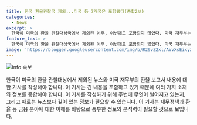 ```yaml
---
title: 한국 환율관찰국 제외...미국 등 7개국은 포함됐다(종합2보)
categories:
  - News
excerpt: >
  한국이 미국의 환율 관찰대상국에서 제외된 이후, 이번에도 포함되지 않았다. 미국 재무부는 중국 등 7개국을 관찰대상국으로 지정했으며, 특히 중국에 대해 투명성 강화를 요구했다. 한국은 환율관찰대상국에서 제외돼도 직접적인 혜택은 없지만, 대미 무역 흑자가 150억 달러 이상인 점 등을 고려하면 다시 포함될 가능성이 있다. 일본은 1년만에 다시 명단에 올랐다.
feature_text: >
  한국이 미국의 환율 관찰대상국에서 제외된 이후, 이번에도 포함되지 않았다. 미국 재무부는 중국 등 7개국을 관찰대상국으로 지정했으며, 특히 중국에 대해 투명성 강화를 요구했다. 한국은 환율관찰대상국에서 제외돼도 직접적인 혜택은 없지만, 대미 무역 흑자가 150억 달러 이상인 점 등을 고려하면 다시 포함될 가능성이 있다. 일본은 1년만에 다시 명단에 올랐다.
image: 'https://blogger.googleusercontent.com/img/b/R29vZ2xl/AVvXsEixyZcFfHzMRdzZMjFBmAUKJYCLCGyLL1o632UiGVXcaFdKo_bkvkuCioo0uUKlGfBVcT3P84aROyZIXSBEx3Aw5nCQ3pTgDom1WDC4m8eifvWiAmWEEVb4x6G_l8C0QH225ldMjyaFvpxGEBGNO37VmDTDMHGhJPq73UglMfDca1-0aw/s1600/blogspot.png'
---
```


<p><img src="https://blogger.googleusercontent.com/img/b/R29vZ2xl/AVvXsEixyZcFfHzMRdzZMjFBmAUKJYCLCGyLL1o632UiGVXcaFdKo_bkvkuCioo0uUKlGfBVcT3P84aROyZIXSBEx3Aw5nCQ3pTgDom1WDC4m8eifvWiAmWEEVb4x6G_l8C0QH225ldMjyaFvpxGEBGNO37VmDTDMHGhJPq73UglMfDca1-0aw/s1600/blogspot.png" alt="info 속보" /></p>

<p>한국이 미국의 환율 관찰대상에서 제외된 뉴스와 미국 재무부의 환율 보고서 내용에 대한 기사를 작성해야 합니다. 이 기사는 긴 내용을 포함하고 있기 때문에 여러 가지 소재와 정보를 종합해야 합니다. 이 기사를 작성하기 위해 주변에 무엇이 벌어지고 있는지, 그리고 때로는 뉴스보다 깊이 있는 정보가 필요할 수 있습니다. 이 기사는 재무정책과 환율 등 금융 분야에 대한 이해를 바탕으로 풍부한 정보와 분석력이 필요할 것으로 보입니다.</p>

